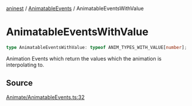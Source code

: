 [aninest](../../index.md) / [AnimatableEvents](../index.md) / AnimatableEventsWithValue

# AnimatableEventsWithValue

```ts
type AnimatableEventsWithValue: typeof ANIM_TYPES_WITH_VALUE[number];
```

Animation Events which return the values which the animation is interpolating to.

## Source

[Animate/AnimatableEvents.ts:32](https://github.com/zphrs/aninest/blob/b0ed172/src/Animate/AnimatableEvents.ts#L32)
